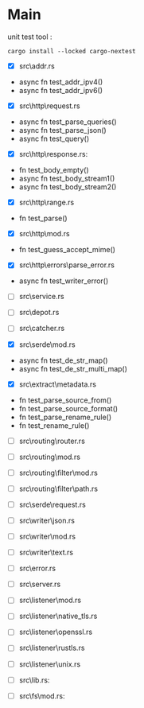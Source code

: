 # Main

unit test tool : 

`cargo install --locked cargo-nextest`

- [x] src\addr.rs
* async fn test_addr_ipv4()
* async fn test_addr_ipv6() 
- [x] src\http\request.rs
* async fn test_parse_queries() 
* async fn test_parse_json() 
* async fn test_query() 
- [x] src\http\response.rs:
* fn test_body_empty()
* async fn test_body_stream1()
* async fn test_body_stream2()
- [x] src\http\range.rs
* fn test_parse()
- [x] src\http\mod.rs
* fn test_guess_accept_mime() 
- [x] src\http\errors\parse_error.rs
* async fn test_writer_error()

- [ ] src\service.rs
- [ ] src\depot.rs
- [ ] src\catcher.rs 

- [x] src\serde\mod.rs
* async fn test_de_str_map() 
* async fn test_de_str_multi_map()
- [x] src\extract\metadata.rs
* fn test_parse_source_from()
* fn test_parse_source_format() 
* fn test_parse_rename_rule() 
* fn test_rename_rule()

- [ ] src\routing\router.rs
- [ ] src\routing\mod.rs
- [ ] src\routing\filter\mod.rs
- [ ] src\routing\filter\path.rs



- [ ] src\serde\request.rs
- [ ] src\writer\json.rs

- [ ] src\writer\mod.rs
- [ ] src\writer\text.rs

- [ ] src\error.rs
- [ ] src\server.rs
- [ ] src\listener\mod.rs
- [ ] src\listener\native_tls.rs
- [ ] src\listener\openssl.rs
- [ ] src\listener\rustls.rs
- [ ] src\listener\unix.rs
- [ ] src\lib.rs:
- [ ] src\fs\mod.rs:
